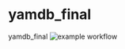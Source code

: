 # yamdb_final
yamdb_final
![example workflow](https://github.com/SivikGosh/yamdb_final/actions/workflows/yamdb_workflow.yml/badge.svg)
